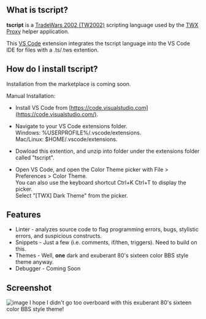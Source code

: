 ## What is tscript?

**tscript** is a [TradeWars 2002 (TW2002)](http://www.eisonline.com) scripting language used by the [TWX Proxy](https://github.com/TW2002/TWX-Sharp) helper application.

This [VS Code](https://code.visualstudio.com/) extension integrates the tscript language into the VS Code IDE for files with a .ts/.tws extention. 

## How do I install tscript?

Installation from the marketplace is coming soon.

Manual Installation:

- Install VS Code from [https://code.visualstudio.com](https://code.visualstudio.com/).

- Navigate to your VS Code extensions folder.<BR>
    Windows: %USERPROFILE%/.vscode/extensions.<BR>
    Mac/Linux: $HOME/.vscode/extensions.<BR>

- Dowload this extention, and unzip into folder under the extensions folder called "tscript".

- Open VS Code, and open the Color Theme picker with File > Preferences > Color Theme.<br>
   You can also use the keyboard shortcut Ctrl+K Ctrl+T to display the picker.<br>
   Select "[TWX] Dark Theme" from the picker.

## Features

- Linter - analyzes source code to flag programming errors, bugs, stylistic errors, and suspicious constructs.
- Snippets - Just a few (i.e. comments, if/then, triggers). Need to build on this.
- Themes - Well, **one** dark and exuberant 80's sixteen color BBS style theme anyway.
- Debugger - Coming Soon

## Screenshot

![image](https://user-images.githubusercontent.com/3355654/68539985-df7d0180-0350-11ea-8020-42f3079f54df.png)
I hope I didn't go too overboard with this exuberant 80's sixteen color BBS style theme!
